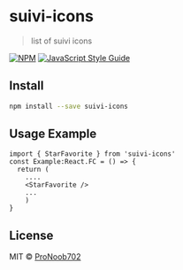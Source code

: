 # suivi-icons

> list of suivi icons

[![NPM](https://img.shields.io/npm/v/suivi-icons.svg)](https://www.npmjs.com/package/suivi-icons) [![JavaScript Style Guide](https://img.shields.io/badge/code_style-standard-brightgreen.svg)](https://standardjs.com)

## Install

```bash
npm install --save suivi-icons
```

## Usage Example

```tsx
import { StarFavorite } from 'suivi-icons'
const Example:React.FC = () => {
  return (
    ....
    <StarFavorite />
    ...
    )
}
```

## License

MIT © [ProNoob702](https://github.com/ProNoob702)
